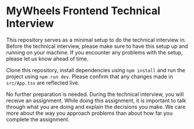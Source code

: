 # MyWheels Frontend Technical Interview

This repository serves as a minimal setup to do the technical interview in. Before the technical interview, please make sure to have this setup up and running on your machine. If you encounter any problems with the setup, please let us know ahead of time.

Clone this repository, install dependencies using `npm install` and run the project using `npm run dev`. Please confirm that any changes made in `src/App.tsx` are reflected live.

No further preparation is needed. During the technical interview, you will receive an assignment. While doing this assignment, it is important to talk through what you are doing and explain the decisions you make. We care more about the way you approach problems than about how far you complete the assignment.
